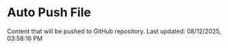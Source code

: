 # Auto Push File

Content that will be pushed to GitHub repository.
Last updated: 08/12/2025, 03:58:16 PM
